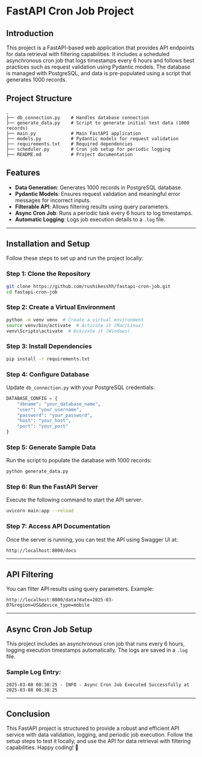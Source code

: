 # FastAPI Cron Job Project

## Introduction
This project is a FastAPI-based web application that provides API endpoints for data retrieval with filtering capabilities. It includes a scheduled asynchronous cron job that logs timestamps every 6 hours and follows best practices such as request validation using Pydantic models. The database is managed with PostgreSQL, and data is pre-populated using a script that generates 1000 records.

## Project Structure
```
.
├── db_connection.py    # Handles database connection
├── generate_data.py    # Script to generate initial test data (1000 records)
├── main.py             # Main FastAPI application
├── models.py           # Pydantic models for request validation
├── requirements.txt    # Required dependencies
├── scheduler.py        # Cron job setup for periodic logging
├── README.md           # Project documentation
```

## Features
- **Data Generation**: Generates 1000 records in PostgreSQL database.
- **Pydantic Models**: Ensures request validation and meaningful error messages for incorrect inputs.
- **Filterable API**: Allows filtering results using query parameters.
- **Async Cron Job**: Runs a periodic task every 6 hours to log timestamps.
- **Automatic Logging**: Logs job execution details to a `.log` file.

---

## Installation and Setup
Follow these steps to set up and run the project locally:

### Step 1: Clone the Repository
```sh
git clone https://github.com/rushikesshh/fastapi-cron-job.git
cd fastapi-cron-job
```

### Step 2: Create a Virtual Environment
```sh
python -m venv venv  # Create a virtual environment
source venv/bin/activate  # Activate it (Mac/Linux)
venv\Scripts\activate  # Activate it (Windows)
```

### Step 3: Install Dependencies
```sh
pip install -r requirements.txt
```

### Step 4: Configure Database
Update `db_connection.py` with your PostgreSQL credentials:
```python
DATABASE_CONFIG = {
    "dbname": "your_database_name",
    "user": "your_username",
    "password": "your_password",
    "host": "your_host",
    "port": "your_port"
}
```

### Step 5: Generate Sample Data
Run the script to populate the database with 1000 records:
```sh
python generate_data.py
```

### Step 6: Run the FastAPI Server
Execute the following command to start the API server:
```sh
uvicorn main:app --reload
```

### Step 7: Access API Documentation
Once the server is running, you can test the API using Swagger UI at:
```
http://localhost:8000/docs
```

---

## API Filtering
You can filter API results using query parameters. Example:
```
http://localhost:8000/data?date=2025-03-07&region=US&device_type=mobile
```

---

## Async Cron Job Setup
This project includes an asynchronous cron job that runs every 6 hours, logging execution timestamps automatically. The logs are saved in a `.log` file.

### Sample Log Entry:
```
2025-03-08 00:38:25 - INFO - Async Cron Job Executed Successfully at 2025-03-08 00:38:25
```

---

## Conclusion
This FastAPI project is structured to provide a robust and efficient API service with data validation, logging, and periodic job execution. Follow the setup steps to test it locally, and use the API for data retrieval with filtering capabilities. Happy coding! 🚀

